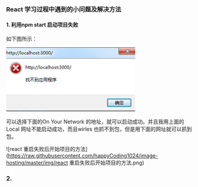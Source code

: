 ### React 学习过程中遇到的小问题及解决方法

#### 1. 利用npm start 启动项目失败

如下图所示：

![react项目启动失败](https://raw.githubusercontent.com/happyCoding1024/image-hosting/master/img/react项目启动失败.png)

可以选择下面的On Your Network 的地址，就可以启动成功。并且我用上面的 Local 网址不能启动成功，而且wirles 也抓不到包，但是用下面的网址就可以抓到包。

![react 重启失败后开始项目的方法](https://raw.githubusercontent.com/happyCoding1024/image-hosting/master/img/react 重启失败后开始项目的方法.png)



### 2.

